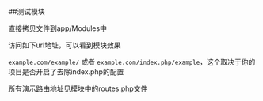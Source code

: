 ##测试模块

直接拷贝文件到app/Modules中

访问如下url地址，可以看到模块效果

`example.com/example/` 或者 `example.com/index.php/example`，这个取决于你的项目是否开启了去除index.php的配置

所有演示路由地址见模块中的routes.php文件